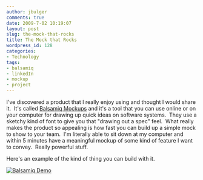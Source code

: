 ```yaml
---
author: jbulger
comments: true
date: 2009-7-02 10:19:07
layout: post
slug: the-mock-that-rocks
title: The Mock that Rocks
wordpress_id: 128
categories:
- Technology
tags:
- balsamiq
- linkedIn
- mockup
- project
---
```


I've discovered a product that I really enjoy using and thought I would share it.  It's called [Balsamiq Mockups](http://www.balsamiq.com/products/mockups) and it's a tool that you can use online or on your computer for drawing up quick ideas on software systems.  They use a sketchy kind of font to give you that "drawing out a spec" feel.  What really makes the product so appealing is how fast you can build up a simple mock to show to your team.  I'm literally able to sit down at my computer and within 5 minutes have a meaningful mockup of some kind of feature I want to convey.  Really powerful stuff.

Here's an example of the kind of thing you can build with it.

[![Balsamiq Demo](/img/posts/2009/07/balsamiqdemo.png)](http://www.balsamiq.com/products/mockups)
